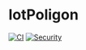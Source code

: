 # IotPoligon
[![CI](https://github.com/Ivanhahanov/IotPoligon/actions/workflows/python-app.yml/badge.svg)](https://github.com/Ivanhahanov/IotPoligon/actions/workflows/python-app.yml)
[![Security](https://github.com/Ivanhahanov/IotPoligon/actions/workflows/security.yml/badge.svg)](https://github.com/Ivanhahanov/IotPoligon/actions/workflows/security.yml)
